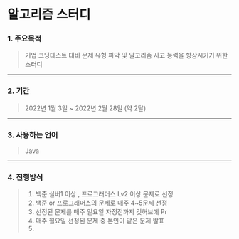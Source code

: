 # 알고리즘 스터디
### 1. 주요목적
> 기업 코딩테스트 대비 문제 유형 파악 및 알고리즘 사고 능력을 향상시키기 위한 스터디
---
### 2. 기간
> 2022년 1월 3일 ~ 2022년 2월 28일 (약 2달)
***
### 3. 사용하는 언어
> Java
***
### 4. 진행방식
> 1. 백준 실버1 이상 , 프로그래머스 Lv2 이상 문제로 선정
> 2. 백준 or 프로그래머스의 문제로 매주 4~5문제 선정
> 3. 선정된 문제를 매주 일요일 자정전까지 깃허브에 Pr
> 4. 매주 월요일 선정된 문제 중 본인이 맡은 문제 발표
> 5. 
